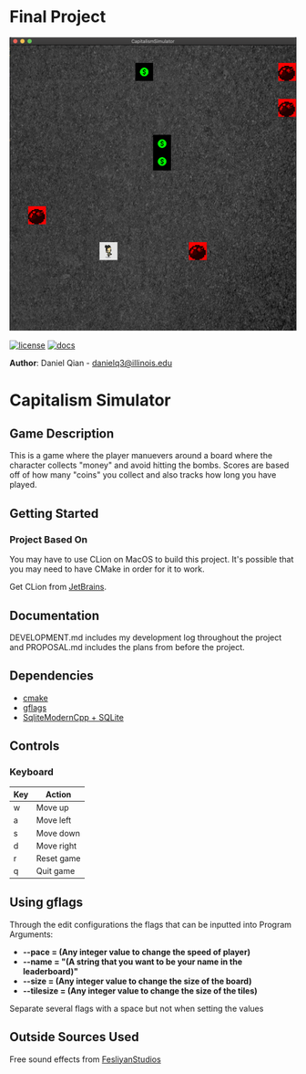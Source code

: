 # Final Project
![Game Screen](assets/game.jpg)

[![license](https://img.shields.io/badge/license-MIT-green)](LICENSE)
[![docs](https://img.shields.io/badge/docs-yes-brightgreen)](docs/README.md)

**Author**: Daniel Qian - [danielq3@illinois.edu](mailto:danielq3@illinois.edu)
# Capitalism Simulator

## Game Description

This is a game where the player manuevers around a board where the character collects "money" and avoid 
hitting the bombs. Scores are based off of how many "coins" you collect and also tracks how long you have played.
    
## Getting Started 

### Project Based On
You may have to use CLion on MacOS to build this project. It's possible that you may need to have CMake in order
for it to work.

Get CLion from [JetBrains](https://www.jetbrains.com/clion/).

## Documentation
DEVELOPMENT.md includes my development log throughout the project and PROPOSAL.md includes the plans from before
the project.

## Dependencies
* [cmake](https://cmake.org/)
* [gflags](https://github.com/gflags/gflags)
* [SqliteModernCpp + SQLite](https://github.com/SqliteModernCpp/sqlite_modern_cpp/tree/dev)

## Controls

### Keyboard

Key | Action
--- | ------
w | Move up
a | Move left
s | Move down
d | Move right
r | Reset game
q | Quit game

## Using gflags
Through the edit configurations the flags that can be inputted into Program Arguments:
- **--pace = (Any integer value to change the speed of player)**
- **--name = "(A string that you want to be your name in the leaderboard)"**
- **--size = (Any integer value to change the size of the board)**
- **--tilesize = (Any integer value to change the size of the tiles)**

Separate several flags with a space but not when setting the values

## Outside Sources Used

Free sound effects from [FesliyanStudios](https://www.fesliyanstudios.com)